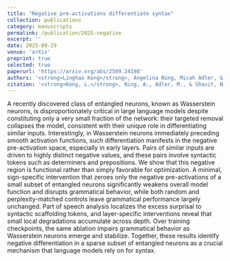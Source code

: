 ```yaml
---
title: "Negative pre-activations differentiate syntax"
collection: publications
category: manuscripts
permalink: /publication/2025-negative
excerpt: ''
date: 2025-09-29
venue: 'arXiv'
preprint: true
selected: true
paperurl: 'https://arxiv.org/abs/2509.24198'
authors: '<strong>Linghao Kong</strong>, Angelina Ning, Micah Adler, & Nir N. Shavit'
citation: '<strong>Kong, L.</strong>, Ning, A., Adler, M., & Shavit, N. N. (2025, September). Negative pre-activations differentiate syntax. arXiv preprint. https://arxiv.org/abs/2509.24198'
---
```


A recently discovered class of entangled neurons, known as Wasserstein neurons, is disproportionately critical in large language models despite constituting only a very small fraction of the network: their targeted removal collapses the model, consistent with their unique role in differentiating similar inputs. Interestingly, in Wasserstein neurons immediately preceding smooth activation functions, such differentiation manifests in the negative pre-activation space, especially in early layers. Pairs of similar inputs are driven to highly distinct negative values, and these pairs involve syntactic tokens such as determiners and prepositions. We show that this negative region is functional rather than simply favorable for optimization. A minimal, sign-specific intervention that zeroes only the negative pre-activations of a small subset of entangled neurons significantly weakens overall model function and disrupts grammatical behavior, while both random and perplexity-matched controls leave grammatical performance largely unchanged. Part of speech analysis localizes the excess surprisal to syntactic scaffolding tokens, and layer-specific interventions reveal that small local degradations accumulate across depth. Over training checkpoints, the same ablation impairs grammatical behavior as Wasserstein neurons emerge and stabilize. Together, these results identify negative differentiation in a sparse subset of entangled neurons as a crucial mechanism that language models rely on for syntax.